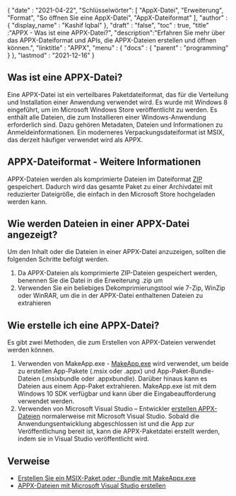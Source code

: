 {
  "date" : "2021-04-22",
"Schlüsselwörter": [ "AppX-Datei", "Erweiterung", "Format", "So öffnen Sie eine AppX-Datei", "AppX-Dateiformat" ],
  "author" : {
    "display_name" : "Kashif Iqbal"
},
  "draft" : "false",
  "toc" : true,
  "title" :"APPX - Was ist eine APPX-Datei?",
  "description":"Erfahren Sie mehr über das APPX-Dateiformat und APIs, die APPX-Dateien erstellen und öffnen können.",
  "linktitle" : "APPX",
  "menu" : {
    "docs" : {
      "parent" : "programming"
}
},
  "lastmod" : "2021-12-16"
}

## Was ist eine APPX-Datei?

Eine APPX-Datei ist ein verteilbares Paketdateiformat, das für die Verteilung und Installation einer Anwendung verwendet wird. Es wurde mit Windows 8 eingeführt, um im Microsoft Windows Store veröffentlicht zu werden. Es enthält alle Dateien, die zum Installieren einer Windows-Anwendung erforderlich sind. Dazu gehören Metadaten, Dateien und Informationen zu Anmeldeinformationen. Ein moderneres Verpackungsdateiformat ist MSIX, das derzeit häufiger verwendet wird als APPX.

## APPX-Dateiformat - Weitere Informationen

APPX-Dateien werden als komprimierte Dateien im Dateiformat [ZIP](/de/compression/zip/) gespeichert. Dadurch wird das gesamte Paket zu einer Archivdatei mit reduzierter Dateigröße, die einfach in den Microsoft Store hochgeladen werden kann.

## Wie werden Dateien in einer APPX-Datei angezeigt?

Um den Inhalt oder die Dateien in einer APPX-Datei anzuzeigen, sollten die folgenden Schritte befolgt werden.

1. Da APPX-Dateien als komprimierte ZIP-Dateien gespeichert werden, benennen Sie die Datei in die Erweiterung .zip um
1. Verwenden Sie ein beliebiges Dekomprimierungstool wie 7-Zip, WinZip oder WinRAR, um die in der APPX-Datei enthaltenen Dateien zu extrahieren

## Wie erstelle ich eine APPX-Datei?

Es gibt zwei Methoden, die zum Erstellen von APPX-Dateien verwendet werden können.

1. Verwenden von MakeApp.exe - [MakeApp.exe](https://learn.microsoft.com/en-us/windows/msix/package/create-app-package-with-makeappx-tool) wird verwendet, um beide zu erstellen App-Pakete (.msix oder .appx) und App-Paket-Bundle-Dateien (.msixbundle oder .appxbundle). Darüber hinaus kann es Dateien aus einem App-Paket extrahieren. MakeApp.exe ist mit dem Windows 10 SDK verfügbar und kann über die Eingabeaufforderung verwendet werden.
1. Verwenden von Microsoft Visual Studio – Entwickler [erstellen APPX-Dateien](https://learn.microsoft.com/en-us/windows/msix/desktop/vs-package-overview) normalerweise mit Microsoft Visual Studio. Sobald die Anwendungsentwicklung abgeschlossen ist und die App zur Veröffentlichung bereit ist, kann die APPX-Paketdatei erstellt werden, indem sie in Visual Studio veröffentlicht wird.

## Verweise

* [Erstellen Sie ein MSIX-Paket oder -Bundle mit MakeAppx.exe](https://learn.microsoft.com/en-us/windows/msix/package/create-app-package-with-makeappx-tool)
* [APPX-Dateien mit Microsoft Visual Studio erstellen](https://learn.microsoft.com/en-us/windows/msix/desktop/vs-package-overview)

